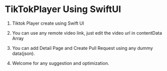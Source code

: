 # TikTokPlayer Using SwiftUI

1. Tiktok Player create using Swift UI

2. You can use any remote video link, just edit the video url in contentData Array

3. You can add Detail Page and Create Pull Request using any dummy data(json).

4. Welcome for any suggestion and optimization.
